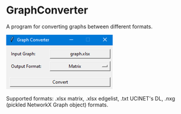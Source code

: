# GraphConverter
A program for converting graphs between different formats.

![screenshot](https://github.com/mbiggiero/GraphConverter/blob/main/screenshot.png?raw=true)

Supported formats: .xlsx matrix, .xlsx edgelist, .txt UCINET's DL, .nxg (pickled NetworkX Graph object) formats. 
